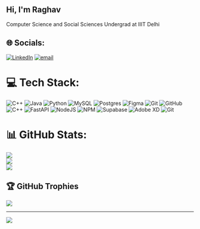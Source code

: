 ## Hi, I'm Raghav

Computer Science and Social Sciences Undergrad at IIIT Delhi<br/>



## 🌐 Socials:
[![LinkedIn](https://img.shields.io/badge/LinkedIn-%230077B5.svg?logo=linkedin&logoColor=white)](https://linkedin.com/in/www.linkedin.com/in/raghav-syal-0a28b2217) [![email](https://img.shields.io/badge/Email-D14836?logo=gmail&logoColor=white)](mailto:raghavsyalwork@gmail.com) 

# 💻 Tech Stack:
![C++](https://img.shields.io/badge/c++-%2300599C.svg?style=for-the-badge&logo=c%2B%2B&logoColor=white) ![Java](https://img.shields.io/badge/java-%23ED8B00.svg?style=for-the-badge&logo=openjdk&logoColor=white) ![Python](https://img.shields.io/badge/python-3670A0?style=for-the-badge&logo=python&logoColor=ffdd54) ![MySQL](https://img.shields.io/badge/mysql-4479A1.svg?style=for-the-badge&logo=mysql&logoColor=white) ![Postgres](https://img.shields.io/badge/postgres-%23316192.svg?style=for-the-badge&logo=postgresql&logoColor=white) ![Figma](https://img.shields.io/badge/figma-%23F24E1E.svg?style=for-the-badge&logo=figma&logoColor=white) ![Git](https://img.shields.io/badge/git-%23F05033.svg?style=for-the-badge&logo=git&logoColor=white) ![GitHub](https://img.shields.io/badge/github-%23121011.svg?style=for-the-badge&logo=github&logoColor=white) ![C++](https://img.shields.io/badge/c++-%2300599C.svg?style=for-the-badge&logo=c%2B%2B&logoColor=white) ![FastAPI](https://img.shields.io/badge/FastAPI-005571?style=for-the-badge&logo=fastapi) ![NodeJS](https://img.shields.io/badge/node.js-6DA55F?style=for-the-badge&logo=node.js&logoColor=white) ![NPM](https://img.shields.io/badge/NPM-%23CB3837.svg?style=for-the-badge&logo=npm&logoColor=white) ![Supabase](https://img.shields.io/badge/Supabase-3ECF8E?style=for-the-badge&logo=supabase&logoColor=white) ![Adobe XD](https://img.shields.io/badge/Adobe%20XD-470137?style=for-the-badge&logo=Adobe%20XD&logoColor=#FF61F6) ![Git](https://img.shields.io/badge/git-%23F05033.svg?style=for-the-badge&logo=git&logoColor=white)
# 📊 GitHub Stats:
![](https://github-readme-stats.vercel.app/api?username=raghavsyal&theme=merko&hide_border=false&include_all_commits=true&count_private=true)<br/>
![](https://github-readme-streak-stats.herokuapp.com?user=raghavsyal&theme=merko&hide_border=false&include_all_commits=true&count_private=true)<br/>
![](https://github-readme-stats.vercel.app/api/top-langs/?username=raghavsyal&theme=merko&hide_border=false&layout=compact)


## 🏆 GitHub Trophies
![](https://github-profile-trophy.vercel.app/?username=raghavsyal&theme=radical&no-frame=false&no-bg=false&margin-w=4)

---
[![](https://visitcount.itsvg.in/api?id=raghavsyal&icon=4&color=0)](https://visitcount.itsvg.in)

<!-- Proudly created with GPRM ( https://gprm.itsvg.in ) -->
